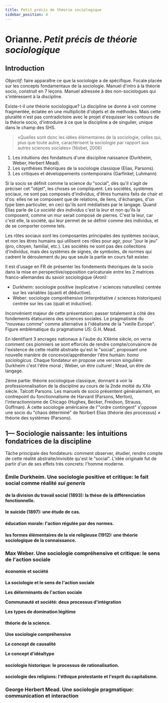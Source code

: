```yaml
---
title: Petit précis de théorie sociologique
sidebar_position: 4
---
```


# **Orianne**. _Petit précis de théorie sociologique_

## Introduction

_Objectif_: faire apparaître ce que la sociologie a de spécifique. Focale placée sur les concepts fondamentaux de la sociologie. Manuel d'intro à la théorie socio, construit en 7 leçons. Manuel adressée à des non-sociologues qui s'intéressent à la discipline.

Existe-t-il _une_ théorie sociologique? La discipline se donne à voir comme fragmentée, éclatée en une multiplicité d'objets et de méthodes. Mais cette pluralité n'est pas contradictoire avec le projet d'esquisser les contours de la théorie socio, d'introduire à ce que la discipline a de singulier, unique dans le champ des SHS.

> «Quelles sont donc les idées élémentaires de la sociologie, celles qui, plus que toute autre, caractérisent la sociologie par rapport aux autres sciences sociales» (Nisbet, 2006)

1. Les intuitions des fondateurs d'une discipline naissance (Durkheim, Weber, Herbert Mead).
2. Les synthèses théoriques de la sociologie classique (Elias, Parsons).
3. Les critiques et développements contemporains (Garfinkel, Luhmann)

Si la socio se définit comme la science du "social", dès qu'il s'agit de préciser cet "objet", les choses se compliquent. Les sociétés, systèmes sociaux, ne sont pas composés d'individus, d'êtres humains faits de chair et d'os: elles ne se composent que de relations, de liens, d'échanges, d'un type bien particulier, en ceci qu'ils sont médiatisés par le langage. Quand Elias parle de _La société des individus_ c'est la _leur_ et non qu'ils la composent, comme un mur serait composé de pierres. C'est la leur, car c'est elle, la société, qui leur permet de se définir comme des individus, et de se comporter comme tels.

Les rôles sociaux sont les composantes principales des systèmes sociaux, et non les êtres humains qui utilisent ces rôles pour agir, pour "jour le jeu" (pro, citoyen, familial, etc.). Les sociétés ne sont pas des collections d'individus, mais des systèmes de signes, de symboles, de normes qui cadrent le déroulement du jeu que seule la partie en cours fait exister.

Il est d'usage en FR de présenter les fondements théoriques de la socio dans la mise en perspective/opposition caricaturale entre les 2 matrices franco-allemandes du savoir sociologique (Aron):

  * Durkheim: sociologie positive (explicative ⫽ sciences naturelles) centrée sur les variables (quanti et déductive).
  * Weber: sociologie compréhensive (interprétative ⫽ sciences historiques) centrée sur les cas (quali et inductive).

Inconvénient majeur de cette présentation: passer totalement à côté des fondements étatsuniens des sciences sociales. Le pragmatisme du "nouveau comme" comme alternative à l'idéalisme de la "vieille Europe". Figure emblématique du pragmatisme US: G.H. Mead.

En identifiant 3 ancrages nationaux à l'aube du XXème siècle, on verra comment ces pionniers se sont efforcés de rendre compte/convaincre de l'existence de cette réalité abstraite qu'est le "social", proposant une nouvelle manière de concevoir/appréhender l'être humain: _homo sociologicus_. Chaque fondateur en propose une version singulière: Durkheim c'est l'être moral ; Weber, un être culturel ; Mead, un être de langage.

2ème partie: théorie sociologique classique, donnant à voir la professionnalisation de la discipline au cours de la 2nde moitié du XXè siècle. Talcott Parsons. Les manuels de socio présentent généralement, en contrepoint du fonctionnalisme de Harvard (Parsons, Merton), l'interactionnisme de Chicago (Hughes, Becker, Freidson, Strauss, Goffman). À cette sociologie américaine de l'"ordre contingent" s'oppose une socio du "chaos déterminé" de Norbert Elias (théorie des processus) ≠ théorie des systèmes (Parsons).

## 1— Sociologie naissante: les intuitions fondatrices de la discipline

Tâche principale des fondateurs: comment observer, étudier, rendre compte de cette réalité abstraite/invisible qu'est le "social". L'idée originale fut de partir d'un de ses effets très concrets: l'homme moderne.

### Émile Durkheim. Une sociologie positive et critique: le fait social comme réalité _sui generis_
#### de la division du travail social (1893): la thèse de la différenciation fonctionnelle.
#### le suicide (1897): une étude de cas.
#### éducation morale: l'action régulée par des normes.
#### les formes élémentaires de la vie religieuse (1912): une théorie sociologique de la connaissance.

### Max Weber. Une sociologie compréhensive et critique: le sens de l'action sociale
#### économie et société
**La sociologie et le sens de l'action sociale**

**Les déterminants de l'action sociale**

**Communauté et société: deux processus d'intégration**

**Les types de domination légitime**

#### théorie de la science.
**Une sociologie compréhensive**

**Le concept de causalité**

**Le concept d'idéaltype**

#### sociologie historique: le processus de rationalisation.
#### sociologie des religions: l'éthique protestante et l'esprit du capitalisme.

### George Herbert Mead. Une sociologie pragmatique: communication et interaction